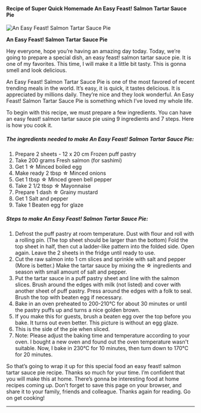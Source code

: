             

#### Recipe of Super Quick Homemade An Easy Feast! Salmon Tartar Sauce Pie

![An Easy Feast! Salmon Tartar Sauce Pie](https://img-global.cpcdn.com/recipes/5061470913036288/751x532cq70/an-easy-feast-salmon-tartar-sauce-pie-recipe-main-photo.jpg)

**An Easy Feast! Salmon Tartar Sauce Pie**

Hey everyone, hope you’re having an amazing day today. Today, we’re going to prepare a special dish, an easy feast! salmon tartar sauce pie. It is one of my favorites. This time, I will make it a little bit tasty. This is gonna smell and look delicious.

An Easy Feast! Salmon Tartar Sauce Pie is one of the most favored of recent trending meals in the world. It’s easy, it is quick, it tastes delicious. It is appreciated by millions daily. They’re nice and they look wonderful. An Easy Feast! Salmon Tartar Sauce Pie is something which I’ve loved my whole life.

To begin with this recipe, we must prepare a few ingredients. You can have an easy feast! salmon tartar sauce pie using 9 ingredients and 7 steps. Here is how you cook it.

##### The ingredients needed to make An Easy Feast! Salmon Tartar Sauce Pie:

1.  Prepare 2 sheets - 12 x 20 cm Frozen puff pastry
2.  Take 200 grams Fresh salmon (for sashimi)
3.  Get 1 ☆ Minced boiled egg
4.  Make ready 2 tbsp ☆ Minced onions
5.  Get 1 tbsp ☆ Minced green bell pepper
6.  Take 2 1/2 tbsp ☆ Mayonnaise
7.  Prepare 1 dash ☆ Grainy mustard
8.  Get 1 Salt and pepper
9.  Take 1 Beaten egg for glaze

##### Steps to make An Easy Feast! Salmon Tartar Sauce Pie:

1.  Defrost the puff pastry at room temperature. Dust with flour and roll with a rolling pin. (The top sheet should be larger than the bottom) Fold the top sheet in half, then cut a ladder-like pattern into the folded side. Open again. Leave the 2 sheets in the fridge until ready to use.
2.  Cut the raw salmon into 1 cm slices and sprinkle with salt and pepper (More is better.) Make the tartar sauce by mixing the ☆ ingredients and season with small amount of salt and pepper.
3.  Put the tartar sauce in a puff pastry sheet and line with the salmon slices. Brush around the edges with milk (not listed) and cover with another sheet of puff pastry. Press around the edges with a folk to seal. Brush the top with beaten egg if necessary.
4.  Bake in an oven preheated to 200-210°C for about 30 minutes or until the pastry puffs up and turns a nice golden brown.
5.  If you make this for guests, brush a beaten egg over the top before you bake. It turns out even better. This picture is without an egg glaze.
6.  This is the side of the pie when sliced.
7.  Note: Please adjust the baking time and temperature according to your oven. I bought a new oven and found out the oven temperature wasn't suitable. Now, I bake in 230°C for 10 minutes, then turn down to 170°C for 20 minutes.

So that’s going to wrap it up for this special food an easy feast! salmon tartar sauce pie recipe. Thanks so much for your time. I’m confident that you will make this at home. There’s gonna be interesting food at home recipes coming up. Don’t forget to save this page on your browser, and share it to your family, friends and colleague. Thanks again for reading. Go on get cooking!

* * *
